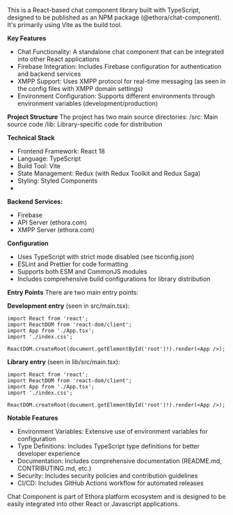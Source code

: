This is a React-based chat component library built with TypeScript, designed to be published as an NPM package (@ethora/chat-component). It's primarily using Vite as the build tool.

**Key Features**
* Chat Functionality: A standalone chat component that can be integrated into other React applications
* Firebase Integration: Includes Firebase configuration for authentication and backend services
* XMPP Support: Uses XMPP protocol for real-time messaging (as seen in the config files with XMPP domain settings)
* Environment Configuration: Supports different environments through environment variables (development/production)

**Project Structure**
The project has two main source directories:
/src: Main source code
/lib: Library-specific code for distribution

**Technical Stack**
* Frontend Framework: React 18
* Language: TypeScript
* Build Tool: Vite
* State Management: Redux (with Redux Toolkit and Redux Saga)
* Styling: Styled Components
* 
**Backend Services:**
* Firebase
* API Server (ethora.com)
* XMPP Server (ethora.com)

**Configuration**
* Uses TypeScript with strict mode disabled (see tsconfig.json)
* ESLint and Prettier for code formatting
* Supports both ESM and CommonJS modules
* Includes comprehensive build configurations for library distribution

**Entry Points**
There are two main entry points:

**Development entry** (seen in src/main.tsx):
```
import React from 'react';
import ReactDOM from 'react-dom/client';
import App from './App.tsx';
import './index.css';

ReactDOM.createRoot(document.getElementById('root')!).render(<App />);
```

**Library entry** (seen in lib/src/main.tsx):
```
import React from 'react';
import ReactDOM from 'react-dom/client';
import App from './App.tsx';
import './index.css';

ReactDOM.createRoot(document.getElementById('root')!).render(<App />);
```

**Notable Features**
* Environment Variables: Extensive use of environment variables for configuration
* Type Definitions: Includes TypeScript type definitions for better developer experience
* Documentation: Includes comprehensive documentation (README.md, CONTRIBUTING.md, etc.)
* Security: Includes security policies and contribution guidelines
* CI/CD: Includes GitHub Actions workflow for automated releases
  
Chat Component is part of Ethora platform ecosystem and is designed to be easily integrated into other React or Javascript applications.
  

